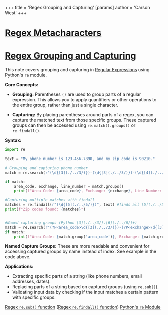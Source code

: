 +++
 title = 'Regex Grouping and Capturing'
[params]
	author = 'Carson West'
+++
# [Regex Metacharacters](./../regex-metacharacters/)
# [Regex Grouping and Capturing](./../regex-grouping-and-capturing/) 
This note covers grouping and capturing in [Regular Expressions](./../regular-expressions/) using Python's `re` module.

**Core Concepts:**

* **Grouping:**  Parentheses `()` are used to group parts of a regular expression. This allows you to apply quantifiers or other operations to the entire group, rather than just a single character.

* **Capturing:**  By placing parentheses around parts of a regex, you can capture the matched text from those specific groups.  These captured groups can then be accessed using `re.match().groups()` or `re.findall()`.


**Syntax:**

```python
import re

text = "My phone number is 123-456-7890, and my zip code is 90210."

# Grouping and capturing phone number
match = re.search(r"(\d{[3](./../3/)})-(\d{[3](./../3/)})-(\d{[4](./../4/)})", text) 

if match:
    area_code, exchange, line_number = match.groups()
    print(f"Area Code: {area_code}, Exchange: {exchange}, Line Number: {line_number}")

#Capturing multiple matches with findall
matches = re.findall(r"(\d{[5](./../5/)})", text) #finds all [5](./../5/) digit numbers
print(f"Zip codes found: {matches}")


#Named capturing groups (Python [3](./../3/).[6](./../6/)+)
match = re.search(r"(?P<area_code>\d{[3](./../3/)})-(?P<exchange>\d{[3](./../3/)})-(?P<line_number>\d{[4](./../4/)})", text)
if match:
    print(f"Area Code: {match.group('area_code')}, Exchange: {match.group('exchange')}, Line Number: {match.group('line_number')}")

```

**Named Capture Groups:**  These are more readable and convenient for accessing captured groups by name instead of index.  See example in the code above.


**Applications:**

* Extracting specific parts of a string (like phone numbers, email addresses, dates).
* Replacing parts of a string based on captured groups (using `re.sub()`).
* Validating input data by checking if the input matches a certain pattern with specific groups.



[Regex `re.sub()` function](./../regex-`re.sub()`-function/)  ([Regex `re.findall()` function](./../regex-`re.findall()`-function/)) [Python's `re` Module](./../pythons-`re`-module/)
